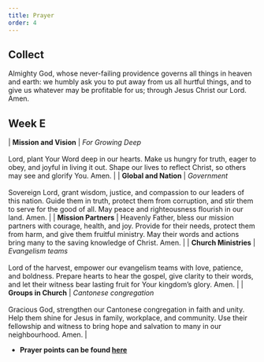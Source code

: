 ```yaml
---
title: Prayer
order: 4
---
```


## Collect
Almighty God, whose never-failing providence governs all things in heaven and earth: we humbly ask you to put away from us all hurtful things, and to give us whatever may be profitable for us; through Jesus Christ our Lord. Amen.

## Week E


| **Mission and Vision** | *For Growing Deep* <br><br> Lord, plant Your Word deep in our hearts. Make us hungry for truth, eager to obey, and joyful in living it out. Shape our lives to reflect Christ, so others may see and glorify You. Amen. | 
| **Global and Nation** | *Government* <br><br> Sovereign Lord, grant wisdom, justice, and compassion to our leaders of this nation. Guide them in truth, protect them from corruption, and stir them to serve for the good of all. May peace and righteousness flourish in our land. Amen. |
| **Mission Partners** | Heavenly Father, bless our mission partners with courage, health, and joy. Provide for their needs, protect them from harm, and give them fruitful ministry. May their words and actions bring many to the saving knowledge of Christ. Amen. |
| **Church Ministries** | *Evangelism teams* <br><br> Lord of the harvest, empower our evangelism teams with love, patience, and boldness. Prepare hearts to hear the gospel, give clarity to their words, and let their witness bear lasting fruit for Your kingdom’s glory. Amen. |
| **Groups in Church** | *Cantonese congregation* <br><br> Gracious God, strengthen our Cantonese congregation in faith and unity. Help them shine for Jesus in family, workplace, and community. Use their fellowship and witness to bring hope and salvation to many in our neighbourhood. Amen. |



- **Prayer points can be found [here](https://stgeorgeshurstville.org.au/prayer)**
